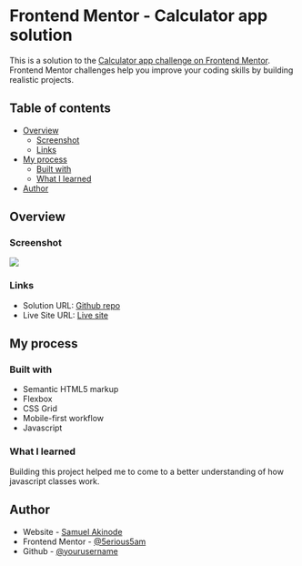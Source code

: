 # Frontend Mentor - Calculator app solution

This is a solution to the [Calculator app challenge on Frontend Mentor](https://www.frontendmentor.io/challenges/calculator-app-9lteq5N29). Frontend Mentor challenges help you improve your coding skills by building realistic projects. 

## Table of contents

- [Overview](#overview)
  - [Screenshot](#screenshot)
  - [Links](#links)
- [My process](#my-process)
  - [Built with](#built-with)
  - [What I learned](#what-i-learned)
- [Author](#author)

## Overview

### Screenshot

![](./screenshot.jpg)

### Links

- Solution URL: [Github repo](https://github.com/5erious5am/mycalculator)
- Live Site URL: [Live site](https://5erious5am.github.io/mycalculator)

## My process

### Built with

- Semantic HTML5 markup
- Flexbox
- CSS Grid
- Mobile-first workflow
- Javascript

### What I learned

Building this project helped me to come to a better understanding of how javascript classes work.

## Author

- Website - [Samuel Akinode](https://www.webifywebservices.com)
- Frontend Mentor - [@5erious5am](https://www.frontendmentor.ioa/profile/5erious5am)
- Github - [@yourusername](https://www.github.com/5erious5am)

